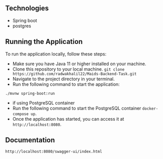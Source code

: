 ## Technologies
- Spring boot
- postgres

## Running the Application
To run the application locally, follow these steps:

- Make sure you have Java 11 or higher installed on your machine.
- Clone this repository to your local machine. `git clone https://github.com/radwakhalil22/Maids-Backend-Task.git`
- Navigate to the project directory in your terminal.
- Run the following command to start the application:
```
./mvnw spring-boot:run
```
- if using PostgreSQL container 
- Run the following command to start the PostgreSQL container `docker-compose up`.
- Once the application has started, you can access it at `http://localhost:8080`.

## Documentation
`http://localhost:8080/swagger-ui/index.html`

